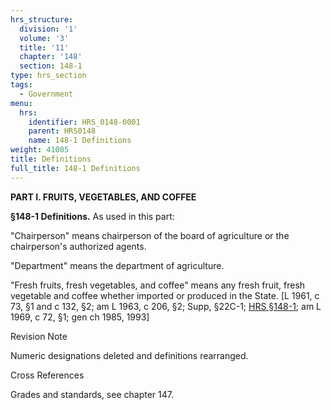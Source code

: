 ```yaml
---
hrs_structure:
  division: '1'
  volume: '3'
  title: '11'
  chapter: '148'
  section: 148-1
type: hrs_section
tags:
  - Government
menu:
  hrs:
    identifier: HRS_0148-0001
    parent: HRS0148
    name: 148-1 Definitions
weight: 41005
title: Definitions
full_title: 148-1 Definitions
---
```

**PART I. FRUITS, VEGETABLES, AND COFFEE**

**§148-1 Definitions.** As used in this part:

"Chairperson" means chairperson of the board of agriculture or the chairperson's authorized agents.

"Department" means the department of agriculture.

"Fresh fruits, fresh vegetables, and coffee" means any fresh fruit, fresh vegetable and coffee whether imported or produced in the State. [L 1961, c 73, §1 and c 132, §2; am L 1963, c 206, §2; Supp, §22C-1; [HRS §148-1](/title-11/chapter-148/section-148-1/); am L 1969, c 72, §1; gen ch 1985, 1993]

Revision Note

Numeric designations deleted and definitions rearranged.

Cross References

Grades and standards, see chapter 147.